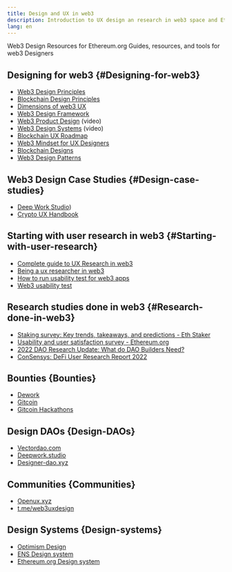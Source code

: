 ```yaml
---
title: Design and UX in web3
description: Introduction to UX design an research in web3 space and Ethereum 
lang: en
---
```


Web3 Design Resources for Ethereum.org
Guides, resources, and tools for web3 Designers

## Designing for web3 {#Designing-for-web3}

- [Web3 Design Principles](https://medium.com/@lyricalpolymath/web3-design-principles-f21db2f240c1#2a8e)
- [Blockchain Design Principles](https://medium.com/design-ibm/blockchain-design-principles-599c5c067b6e)
- [Dimensions of web3 UX](https://uxdesign.cc/the-levels-of-web3-user-experience-4f2ad113e37d)
- [Web3 Design Framework](https://medium.com/@lyricalpolymath/web3designdecisionframework-e84075816515)
- [Web3 Product Design](https://www.youtube.com/watch?v=UaDHYfq_XKY&t=322s) (video)
- [Web3 Design Systems](https://www.youtube.com/watch?v=TS6krLxJWr4) (video)
- [Blockchain UX Roadmap](https://www.linkedin.com/pulse/blockchain-ux-roadmap-building-first-class-product-case-kos-chekanov?trk=organization-update-content_share-article)
- [Web3 Mindset for UX Designers](https://medium.com/expedite-design/web3-mindset-for-ux-designers-expedite-design-7e8e7784b9bc)
- [Blockchain Designs](https://blockchainz.design/)
- [Web3 Design Patterns](https://www.web3designpatterns.io/)


## Web3 Design Case Studies {#Design-case-studies}

- [Deep Work Studio](https://deepwork.studio/case-studies/))
- [Crypto UX Handbook](https://www.cryptouxhandbook.com/)

## Starting with user research in web3 {#Starting-with-user-research}

- [Complete guide to UX Research in web3](https://uxplanet.org/a-complete-guide-to-ux-research-for-web-3-0-products-d6bead20ebb1)
- [Being a ux researcher in web3](https://medium.com/@georgia.rakusen/what-its-like-being-a-user-researcher-in-web3-6a4bcc096849)
- [How to run usability test for web3 apps](https://youtu.be/NlNGbHgJbAU)
- [Web3 usability test](https://archive.devcon.org/archive/watch/5/testing-dapps-with-realistic-web3-mocking/?playlist=Devcon%205&tab=YouTube)

## Research studies done in web3 {#Research-done-in-web3}
- [Staking survey: Key trends, takeaways, and predictions - Eth Staker](https://uxplanet.org/a-complete-guide-to-ux-research-for-web-3-0-products-d6bead20ebb1)
- [Usability and user satisfaction survey - Ethereum.org](https://medium.com/@georgia.rakusen/what-its-like-being-a-user-researcher-in-web3-6a4bcc096849)
- [2022 DAO Research Update: What do DAO Builders Need?](https://youtu.be/NlNGbHgJbAU)
- [ConSensys: DeFi User Research Report 2022](https://archive.devcon.org/archive/watch/5/testing-dapps-with-realistic-web3-mocking/?playlist=Devcon%205&tab=YouTube)

## Bounties {Bounties}
- [Dework](https://app.dework.xyz/bounties)
- [Gitcoin](https://gitcoin.co/bounties)
- [Gitcoin Hackathons](https://gitcoin.co/hackathons)

## Design DAOs {Design-DAOs}
- [Vectordao.com](https://vectordao.com/)
- [Deepwork.studio](https://www.deepwork.studio/)
- [Designer-dao.xyz](https://www.designer-dao.xyz/)

## Communities {Communities}
- [Openux.xyz](https://openux.xyz/about)
- [t.me/web3uxdesign](https://t.me/web3uxdesign)

## Design Systems {Design-systems}
- [Optimism Design](https://www.figma.com/@oplabs)
- [ENS Design system](https://thorin.ens.domains/)
- [Ethereum.org Design system](https://www.figma.com/@ethdotorg)


